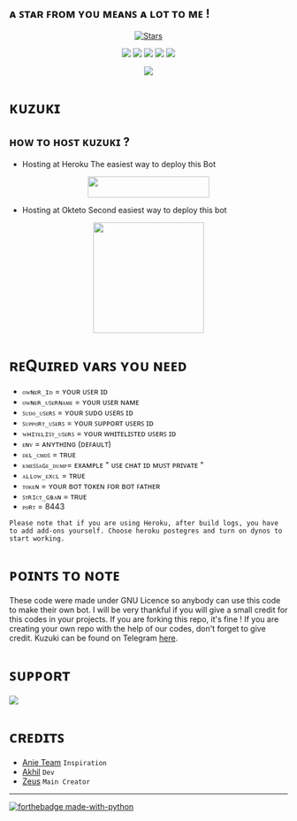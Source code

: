 ## ᴀ ꜱᴛᴀʀ ꜰʀᴏᴍ ʏᴏᴜ ᴍᴇᴀɴꜱ ᴀ ʟᴏᴛ ᴛᴏ ᴍᴇ !
<p align="center">
    <a href="https://github.com/KUZUKIbots/KUZUKI/stargazers"><img src="https://img.shields.io/github/stars/kuzukibots/kuzuki?label=Stars&style=flat-square&logo=github&color=F10070" alt="Stars" /></a>
</p>
<p align="center">
    <a href="https://github.com/kuzukibots/kuzuki"> <img src="https://img.shields.io/github/repo-size/KUZUKibots/kuzuki?color=orange&logo=github&logoColor=green&style=for-the-badge" /></a>
    <a href="https://github.com/kuzukibots/kuzuki/commits/prince"> <img src="https://img.shields.io/github/last-commit/kuzukibots/kuzuki?color=blue&logo=github&logoColor=green&style=for-the-badge" /></a>
    <a href="https://github.com/kuzukibots/kuzuki/issues"> <img src="https://img.shields.io/github/issues/kuzukibots/kuzuki?color=blueviolet&logo=github&logoColor=green&style=for-the-badge" /></a>
    <a href="https://github.com/kuzukibots/kuzuki/network/members"> <img src="https://img.shields.io/github/forks/kuzukibots/kuzuki?color=red&logo=github&logoColor=green&style=for-the-badge" /></a>  
    <a href="https://pypi.org/project/Telethon/"> <img src="https://img.shields.io/pypi/v/telethon?color=yellow&label=telethon&logo=python&logoColor=green&style=for-the-badge" /></a>
</p>

<p align="center">
  <img src="https://te.legra.ph/file/0324b9d528d6b1393782f.jpg">
</p>


# ᴋᴜᴢᴜᴋɪ

## ʜᴏᴡ ᴛᴏ ʜᴏꜱᴛ ᴋᴜᴢᴜᴋɪ ?

- Hosting at Heroku
The easiest way to deploy this Bot
<p align="center"><a href="https://heroku.com/deploy?template=https://github.com/KuzukiBots/Kuzuki"> <img src="https://img.shields.io/badge/Deploy%20To%20Heroku-black?style=for-the-badge&logo=heroku" width="220" height="38.45"/></a></p>

- Hosting at Okteto
Second easiest way to deploy this bot
<p align="center">
<a href="https://cloud.okteto.com/deploy?repository=https://github.com/Kuzukibots/KUZUKI"><img src="https://img.shields.io/badge/Deploy%20To%20Okteto-informational?style=for-the-badge&logo=Okteto" width="200""/></p></a>

# ʀᴇQᴜɪʀᴇᴅ ᴠᴀʀꜱ ʏᴏᴜ ɴᴇᴇᴅ

- `ᴏᴡɴᴇʀ_ɪᴅ` = ʏᴏᴜʀ ᴜꜱᴇʀ ɪᴅ 
- `ᴏᴡɴᴇʀ_ᴜꜱᴇʀɴᴀᴍᴇ` = ʏᴏᴜʀ ᴜꜱᴇʀ ɴᴀᴍᴇ  
- `ꜱᴜᴅᴏ_ᴜꜱᴇʀꜱ` = ʏᴏᴜʀ ꜱᴜᴅᴏ ᴜꜱᴇʀꜱ ɪᴅ 
- `ꜱᴜᴘᴘᴏʀᴛ_ᴜꜱᴇʀꜱ` = ʏᴏᴜʀ ꜱᴜᴘᴘᴏʀᴛ ᴜꜱᴇʀꜱ ɪᴅ 
- `ᴡʜɪᴛᴇʟɪꜱᴛ_ᴜꜱᴇʀꜱ` = ʏᴏᴜʀ ᴡʜɪᴛᴇʟɪꜱᴛᴇᴅ ᴜꜱᴇʀꜱ ɪᴅ 
- `ᴇɴᴠ` = ᴀɴʏᴛʜɪɴɢ (ᴅᴇꜰᴀᴜʟᴛ)
- `ᴅᴇʟ_ᴄᴍᴅꜱ` = ᴛʀᴜᴇ 
- `ᴋᴍᴇꜱꜱᴀɢᴇ_ᴅᴜᴍᴘ`= ᴇxᴀᴍᴘʟᴇ " ᴜꜱᴇ ᴄʜᴀᴛ ɪᴅ ᴍᴜꜱᴛ ᴘʀɪᴠᴀᴛᴇ " 
- `ᴀʟʟᴏᴡ_ᴇxᴄʟ` = ᴛʀᴜᴇ 
- `ᴛᴏᴋᴇɴ` = ʏᴏᴜʀ ʙᴏᴛ ᴛᴏᴋᴇɴ ꜰᴏʀ ʙᴏᴛ ꜰᴀᴛʜᴇʀ 
- `ꜱᴛʀɪᴄᴛ_ɢʙᴀɴ` = ᴛʀᴜᴇ 
- `ᴘᴏʀᴛ` = 8443

``
Please note that if you are using Heroku, after build logs, you have to add add-ons yourself.
Choose heroku postegres and turn on dynos to start working.
``
# ᴘᴏɪɴᴛꜱ ᴛᴏ ɴᴏᴛᴇ

These code were made under GNU Licence so anybody can use this code to make their own bot.
I will be very thankful if you will give a small credit for this codes in your projects. If you are 
forking this repo, it's fine !
If you are creating your own repo with the help of our codes, don't forget to give 
credit. Kuzuki can be found on Telegram [here](https://t.me/Kuzuki_Robot).

# ꜱᴜᴘᴘᴏʀᴛ

<a href="https://t.me/KUZUKI_SUPPORT"> <img src="https://img.shields.io/badge/Update-Channel-red?style=for-the-badge&logo=telegram" /></a> </p>

# ᴄʀᴇᴅɪᴛꜱ

- [Anie Team](https://github.com/AnieTeam/Anie-Robot) ``Inspiration``
- [Akhil](https://github.com/AKH1LS) ``Dev``
- [Zeus](https://github.com/zeusop5) ``Main Creator``

_______

[![forthebadge made-with-python](http://ForTheBadge.com/images/badges/made-with-python.svg)](https://www.python.org/)
